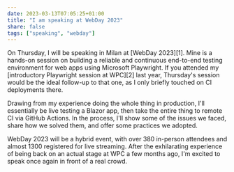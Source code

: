 ```yaml
---
date: 2023-03-13T07:05:25+01:00
title: "I am speaking at WebDay 2023"
share: false
tags: ["speaking", "webday"]
---
```

On Thursday, I will be speaking in Milan at [WebDay 2023][1]. Mine is a hands-on session on building a reliable and
continuous end-to-end testing environment for web apps using Microsoft Playwright. If you attended my [introductory
Playwright session at WPC][2] last year, Thursday's session would be the ideal follow-up to that one, as I
only briefly touched on CI deployments there.

Drawing from my experience doing the whole thing in production, I'll essentially be live testing a Blazor app, then take
the entire thing to remote CI via GitHub Actions. In the process, I'll show some of the issues we faced, share how we
solved them, and offer some practices we adopted.

WebDay 2023 will be a hybrid event, with over 380 in-person attendees and almost 1300 registered for live streaming.
After the exhilarating experience of being back on an actual stage at WPC a few months ago, I'm excited to speak once
again in front of a real crowd.

